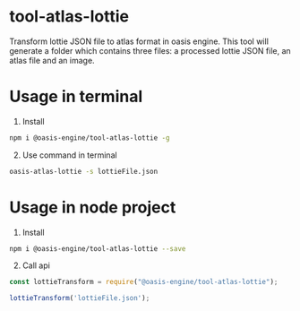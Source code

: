 # tool-atlas-lottie

Transform lottie JSON file to atlas format in oasis engine. This tool will generate a folder which contains three files: a processed lottie JSON file, an atlas file and an image.

# Usage in terminal

1. Install

```bash
npm i @oasis-engine/tool-atlas-lottie -g
```

2. Use command in terminal

```bash
oasis-atlas-lottie -s lottieFile.json
```

# Usage in node project

1. Install

```bash
npm i @oasis-engine/tool-atlas-lottie --save
```

2. Call api

```javascript
const lottieTransform = require("@oasis-engine/tool-atlas-lottie");

lottieTransform('lottieFile.json'); 
```